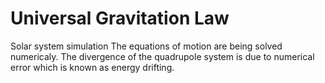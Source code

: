 # Universal Gravitation Law
Solar system simulation
The equations of motion are being solved numericaly.
The divergence of the quadrupole system is due to numerical error which is known as energy drifting.
